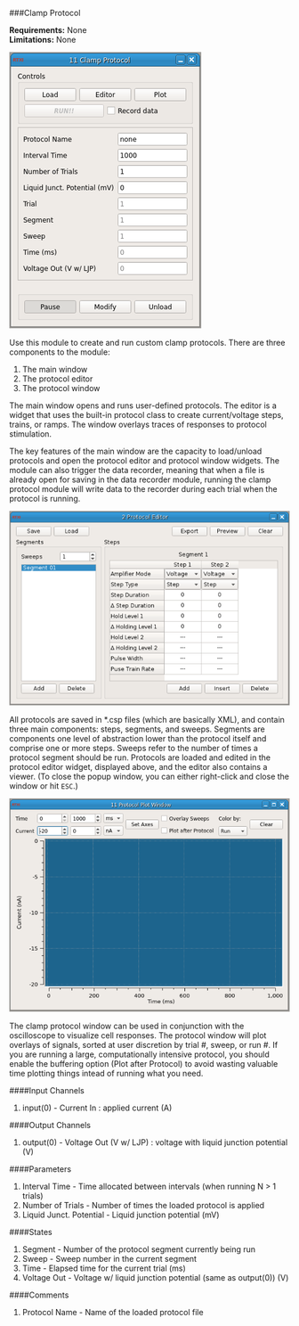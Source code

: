 ###Clamp Protocol

**Requirements:** None  
**Limitations:** None  

![Clamp Protocol GUI](clamp-protocol.png)

<!--start-->
Use this module to create and run custom clamp protocols. There are three components to the module:  
1. The main window  
2. The protocol editor  
3. The protocol window  

The main window opens and runs user-defined protocols. The editor is a widget that uses the built-in protocol class to create current/voltage steps, trains, or ramps. The window overlays traces of responses to protocol stimulation.  
<!--end-->

The key features of the main window are the capacity to load/unload protocols and open the protocol editor and protocol window widgets. The module can also trigger the data recorder, meaning that when a file is already open for saving in the data recorder module, running the clamp protocol module will write data to the recorder during each trial when the protocol is running.  

![Clamp Protocol Edit UI](clamp-protocol-editor.png)

All protocols are saved in \*.csp files (which are basically XML), and contain three main components: steps, segments, and sweeps. Segments are components one level of abstraction lower than the protocol itself and comprise one or more steps. Sweeps refer to the number of times a protocol segment should be run. Protocols are loaded and edited in the protocol editor widget, displayed above, and the editor also contains a viewer. (To close the popup window, you can either right-click and close the window or hit `ESC`.)  

![Clamp Protocol Window UI](clamp-protocol-window.png)

The clamp protocol window can be used in conjunction with the oscilloscope to visualize cell responses. The protocol window will plot overlays of signals, sorted at user discretion by trial #, sweep, or run #. If you are running a large, computationally intensive protocol, you should enable the buffering option (Plot after Protocol) to avoid wasting valuable time plotting things intead of running what you need.  

####Input Channels
1. input(0) - Current In : applied current  (A)

####Output Channels
1. output(0) - Voltage Out (V w/ LJP) : voltage with liquid junction potential (V)

####Parameters
1. Interval Time - Time allocated between intervals (when running N > 1 trials)
2. Number of Trials - Number of times the loaded protocol is applied
3. Liquid Junct. Potential - Liquid junction potential (mV)

####States
1. Segment - Number of the protocol segment currently being run
2. Sweep - Sweep number in the current segment
3. Time - Elapsed time for the current trial (ms)
4. Voltage Out - Voltage w/ liquid junction potential (same as output(0)) (V)

####Comments
1. Protocol Name - Name of the loaded protocol file
